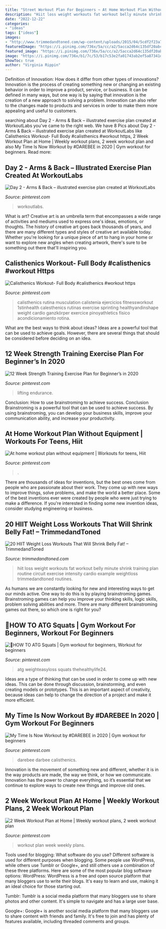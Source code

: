 ```yaml
---
title: "Street Workout Plan For Beginners ~ At Home Workout Plan Without Equipment"
description: "Hiit loss weight workouts fat workout belly minute shrink training plan routine circuit exercise intensity cardio example weightloss trimmedandtoned routines"
date: "2022-12-22"
categories:
- "ideas"
tags: ["ideas"]
images:
- "http://www.trimmedandtoned.com/wp-content/uploads/2015/04/5cdf2f23a7bfb9fe9133b958dacb67b8.jpg"
featuredImage: "https://i.pinimg.com/736x/5a/cc/a2/5acca2d64c135df20abc3a48b22db4b3.jpg"
featured_image: "https://i.pinimg.com/736x/5a/cc/a2/5acca2d64c135df20abc3a48b22db4b3.jpg"
image: "https://i.pinimg.com/736x/b1/7c/53/b17c53e2fa01743ab2ef5a87341de26a.jpg"
ShowToc: true
author: "Virginia Rippin"
---
```



Definition of Innovation: How does it differ from other types of innovations?
Innovation is the process of creating something new or changing an existing behavior in order to improve a product, service, or business. It can be defined in many ways, but one way is by saying that innovation is the creation of a new approach to solving a problem. Innovation can also refer to the changes made to products and services in order to make them more appealing and useful to customers.

	

		
searching about Day 2 - Arms &amp; Back – illustrated exercise plan created at WorkoutLabs you've came to the right web. We have 8 Pics about Day 2 - Arms &amp; Back – illustrated exercise plan created at WorkoutLabs like Calisthenics Workout- Full Body #calisthenics #workout https, 2 Week Workout Plan at Home | Weekly workout plans, 2 week workout plan and also My Time Is Now Workout by #DAREBEE in 2020 | Gym workout for beginners. Read more:
		
    
## Day 2 - Arms &amp; Back – Illustrated Exercise Plan Created At WorkoutLabs

<img loading=lazy src="https://i.pinimg.com/736x/41/25/16/4125166e305b9644d73fb6585998eb71.jpg" onerror="this.onerror=null;this.src='https://tse3.mm.bing.net/th?id=OIP.figSdzuFFVh4MlTqncnVBQHaOW&amp;pid=15.1';" alt="Day 2 - Arms &amp; Back – illustrated exercise plan created at WorkoutLabs">

_Source: pinterest.com_

>workoutlabs. 

	

What is art?
Creative art is an umbrella term that encompasses a wide range of activities and mediums used to express one's ideas, emotions, or thoughts. The history of creative art goes back thousands of years, and there are many different types and styles of creative art available today. Whether you're looking for a unique piece of art to hang in your home or want to explore new angles when creating artwork, there's sure to be something out there that'll inspiring you.

    
## Calisthenics Workout- Full Body #calisthenics #workout Https

<img loading=lazy src="https://i.pinimg.com/736x/07/2c/38/072c38bf2d18d596f9e14b3b6c3bbc7a.jpg" onerror="this.onerror=null;this.src='https://tse4.mm.bing.net/th?id=OIP.OpemhOSCc5kr0CAEraLdFQHaNK&amp;pid=15.1';" alt="Calisthenics Workout- Full Body #calisthenics #workout https">

_Source: pinterest.com_

>calisthenics rutina musculation calistenia ejercicios fitnessworkout 1stinhealth calesthenics rutinas exercise sprinting healthyandinshape weight cardio ganzkörper exercice pinoyathletics físico acondicionamiento rotina. 

	

What are the best ways to think about ideas?
Ideas are a powerful tool that can be used to achieve goals. However, there are several things that should be considered before deciding on an idea.

    
## 12 Week Strength Training Exercise Plan For Beginner’s In 2020

<img loading=lazy src="https://i.pinimg.com/736x/24/ae/e7/24aee7671c303d6278948e543356f025.jpg" onerror="this.onerror=null;this.src='https://tse1.mm.bing.net/th?id=OIP.CNygp71_iLol7seMOIoNbgHaLI&amp;pid=15.1';" alt="12 Week Strength Training Exercise Plan for Beginner’s in 2020">

_Source: pinterest.com_

>lifting endurance. 

	

Conclusion: How to use brainstroming to achieve success.
Conclusion
Brainstroming is a powerful tool that can be used to achieve success. By using brainstroming, you can develop your business skills, improve your communication ability, and increase your productivity.

    
## At Home Workout Plan Without Equipment | Workouts For Teens, Hiit

<img loading=lazy src="https://i.pinimg.com/736x/5a/cc/a2/5acca2d64c135df20abc3a48b22db4b3.jpg" onerror="this.onerror=null;this.src='https://tse3.mm.bing.net/th?id=OIP.P6FZP0KB_fCmtx6Sfvo00AHaQQ&amp;pid=15.1';" alt="At home workout plan without equipment | Workouts for teens, Hiit">

_Source: pinterest.com_

>. 

	

There are thousands of ideas for inventions, but the best ones come from people who are passionate about their work. They come up with new ways to improve things, solve problems, and make the world a better place. Some of the best inventions ever were created by people who were just trying to make a difference. If you're interested in finding some new invention ideas, consider studying engineering or business.

    
## 20 HIIT Weight Loss Workouts That Will Shrink Belly Fat! – TrimmedandToned

<img loading=lazy src="http://www.trimmedandtoned.com/wp-content/uploads/2015/04/5cdf2f23a7bfb9fe9133b958dacb67b8.jpg" onerror="this.onerror=null;this.src='https://tse2.mm.bing.net/th?id=OIP.XN8vI6e_uf6RM7lY2stnuAHaLs&amp;pid=15.1';" alt="20 HIIT Weight Loss Workouts That Will Shrink Belly Fat! – TrimmedandToned">

_Source: trimmedandtoned.com_

>hiit loss weight workouts fat workout belly minute shrink training plan routine circuit exercise intensity cardio example weightloss trimmedandtoned routines. 

	

As humans we are constantly looking for new and interesting ways to get our minds active. One way to do this is by playing brainstroming games. Brainstroming games can help you improve your thinking skills, logic skills, problem solving abilities and more. There are many different brainstroming games out there, so which one is right for you?

    
## 💪HOW TO ATG Squats | Gym Workout For Beginners, Workout For Beginners

<img loading=lazy src="https://i.pinimg.com/736x/bc/8e/4a/bc8e4af52572c4b73b5fc1d57f6a027f.jpg" onerror="this.onerror=null;this.src='https://tse4.mm.bing.net/th?id=OIP.sGfDpiCRC6fGHru5x8QQzgHaOg&amp;pid=15.1';" alt="💪HOW TO ATG Squats | Gym workout for beginners, Workout for beginners">

_Source: pinterest.com_

>atg weighteasyloss squats thehealthylife24. 

	

Ideas are a type of thinking that can be used in order to come up with new ideas. This can be done through discussion, brainstorming, and even creating models or prototypes. This is an important aspect of creativity, because ideas can help to change the direction of a project and make it more efficient.

    
## My Time Is Now Workout By #DAREBEE In 2020 | Gym Workout For Beginners

<img loading=lazy src="https://i.pinimg.com/736x/ba/0e/72/ba0e72eb48a6e76aae13277b3add116a.jpg" onerror="this.onerror=null;this.src='https://tse3.mm.bing.net/th?id=OIP.hQJdmUei_zuhBQ2bnhgrYQHaKe&amp;pid=15.1';" alt="My Time Is Now Workout by #DAREBEE in 2020 | Gym workout for beginners">

_Source: pinterest.com_

>darebee darbee calisthenics. 

	

Innovation is the movement of something new and different, whether it is in the way products are made, the way we think, or how we communicate. Innovation has the power to change everything, so it’s essential that we continue to explore ways to create new things and improve old ones.

    
## 2 Week Workout Plan At Home | Weekly Workout Plans, 2 Week Workout Plan

<img loading=lazy src="https://i.pinimg.com/736x/b1/7c/53/b17c53e2fa01743ab2ef5a87341de26a.jpg" onerror="this.onerror=null;this.src='https://tse3.mm.bing.net/th?id=OIP.XZxuruR4c6hXQz5Y5FuHxgHaLG&amp;pid=15.1';" alt="2 Week Workout Plan at Home | Weekly workout plans, 2 week workout plan">

_Source: pinterest.com_

>workout plan week weekly plans. 

	

Tools used for blogging: What software do you use?
Different software is used for different purposes when blogging. Some people use WordPress, while others use Tumblr or Google+, and still others use a combination of these three platforms. Here are some of the most popular blog software options: 
WordPress: WordPress is a free and open source platform that many bloggers use to write their blogs. It's easy to learn and use, making it an ideal choice for those starting out. 

Tumblr: Tumblr is a social media platform that many bloggers use to share photos and other content. It's simple to navigate and has a large user base. 

Google+: Google+ is another social media platform that many bloggers use to share content with friends and family. It's free to join and has plenty of features available, including threaded comments and groups.

